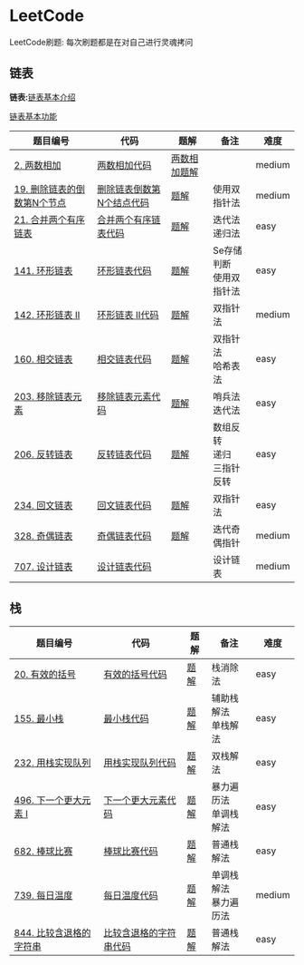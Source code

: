 # LeetCode
LeetCode刷题: 每次刷题都是在对自己进行灵魂拷问

## 链表

**链表:**[链表基本介绍](http://49.233.164.58:8090/archives/1569057883584)

[链表基本功能](https://github.com/ecit13218/LeetCode/blob/master/src/com/zhengyao/algorithm/list/MyLinkedList.java)

| 题目编号                                                     | 代码                                                         | 题解                                                      | 备注                           | 难度   |
| ------------------------------------------------------------ | ------------------------------------------------------------ | --------------------------------------------------------- | ------------------------------ | ------ |
| [2. 两数相加](https://leetcode-cn.com/problems/add-two-numbers/) | [两数相加代码](https://github.com/ecit13218/LeetCode/blob/master/src/com/zhengyao/algorithm/list/Solution02.java) | [两数相加题解](https://zhengyao.space/archives/leetcode2) |                                | medium |
| [19. 删除链表的倒数第N个节点](https://leetcode-cn.com/problems/remove-nth-node-from-end-of-list/) | [删除链表倒数第N个结点代码](https://github.com/ecit13218/LeetCode/blob/master/src/com/zhengyao/algorithm/list/doublepointer/Solution19.java) | [题解](https://zhengyao.space/archives/1569057883584)     | 使用双指针法                   | medium |
| [21. 合并两个有序链表](https://leetcode-cn.com/problems/merge-two-sorted-lists/) | [合并两个有序链表代码](https://github.com/ecit13218/LeetCode/blob/master/src/com/zhengyao/algorithm/list/Solution21.java) | [题解](https://zhengyao.space/archives/leetcode21)        | 迭代法<br>递归法               | easy   |
| [141. 环形链表](https://leetcode-cn.com/problems/linked-list-cycle/) | [环形链表代码](https://github.com/ecit13218/LeetCode/blob/master/src/com/zhengyao/algorithm/list/doublepointer/Solution141.java) | [题解](https://zhengyao.space/archives/1569057883584)     | Se存储判断<br>使用双指针法     | easy   |
| [142. 环形链表 II](https://leetcode-cn.com/problems/linked-list-cycle-ii/) | [环形链表 II代码](https://github.com/ecit13218/LeetCode/blob/master/src/com/zhengyao/algorithm/list/doublepointer/Solution142.java) | [题解](https://zhengyao.space/archives/1569057883584)     | 双指针法                       | medium |
| [160. 相交链表](https://leetcode-cn.com/problems/intersection-of-two-linked-lists/) | [相交链表代码](https://github.com/ecit13218/LeetCode/blob/master/src/com/zhengyao/algorithm/list/doublepointer/Solution160.java) | [题解](https://zhengyao.space/archives/leetcode160)       | 双指针法<br>哈希表法           | easy   |
| [203. 移除链表元素](https://leetcode-cn.com/problems/remove-linked-list-elements/) | [移除链表元素代码](https://github.com/ecit13218/LeetCode/blob/master/src/com/zhengyao/algorithm/list/Solution203.java) | [题解](https://zhengyao.space/archives/leetcode203)       | 哨兵法<br>迭代法               | easy   |
| [206. 反转链表](https://leetcode-cn.com/problems/reverse-linked-list/) | [反转链表代码](https://github.com/ecit13218/LeetCode/blob/master/src/com/zhengyao/algorithm/list/Solution206.java) | [题解](https://zhengyao.space/archives/reverselist)       | 数组反转<br>递归<br>三指针反转 | easy   |
| [234. 回文链表](https://leetcode-cn.com/problems/palindrome-linked-list/) | [回文链表代码](https://github.com/ecit13218/LeetCode/blob/master/src/com/zhengyao/algorithm/list/doublepointer/Solution234.java) | [题解](https://zhengyao.space/archives/leetcode234)       | 双指针法                       | easy   |
| [328. 奇偶链表](https://leetcode-cn.com/problems/odd-even-linked-list/) | [奇偶链表代码](https://github.com/ecit13218/LeetCode/blob/master/src/com/zhengyao/algorithm/list/doublepointer/Solution328.java) | [题解](https://zhengyao.space/archives/leetcode328)       | 迭代奇偶指针                   | medium |
| [707. 设计链表](https://leetcode-cn.com/problems/design-linked-list/) | [设计链表代码](https://github.com/ecit13218/LeetCode/blob/master/src/com/zhengyao/algorithm/list/MyLinkedList.java) |                                                           | 设计链表                       | medium |



## 栈

| 题目编号                                                     | 代码                                                         | 题解                                                | 备注                     | 难度   |
| ------------------------------------------------------------ | ------------------------------------------------------------ | --------------------------------------------------- | ------------------------ | ------ |
| [20. 有效的括号](https://leetcode-cn.com/problems/valid-parentheses/) | [有效的括号代码](https://github.com/ecit13218/LeetCode/blob/master/src/com/zhengyao/algorithm/stack/Solution20.java) | [题解](https://zhengyao.space/archives/leetcode20)  | 栈消除法                 | easy   |
| [155. 最小栈](https://leetcode-cn.com/problems/min-stack/)   | [最小栈代码](https://github.com/ecit13218/LeetCode/blob/master/src/com/zhengyao/algorithm/stack/Solution155.java) | [题解](https://zhengyao.space/archives/leetcode155) | 辅助栈解法<br>单栈解法   | easy   |
| [232. 用栈实现队列](https://leetcode-cn.com/problems/implement-queue-using-stacks/) | [用栈实现队列代码](https://github.com/ecit13218/LeetCode/blob/master/src/com/zhengyao/algorithm/stack/Solution232.java) | [题解](https://zhengyao.space/archives/leetcode232) | 双栈解法                 | easy   |
| [496. 下一个更大元素 I](https://leetcode-cn.com/problems/next-greater-element-i/) | [下一个更大元素代码](https://github.com/ecit13218/LeetCode/blob/master/src/com/zhengyao/algorithm/stack/Solution496.java) | [题解](https://zhengyao.space/archives/leetcode496) | 暴力遍历法<br>单调栈解法 | easy   |
| [682. 棒球比赛](https://leetcode-cn.com/problems/baseball-game/) | [棒球比赛代码](https://github.com/ecit13218/LeetCode/blob/master/src/com/zhengyao/algorithm/stack/Solution682.java) | [题解](https://zhengyao.space/archives/leetcode682) | 普通栈解法               | easy   |
| [739. 每日温度](https://leetcode-cn.com/problems/daily-temperatures/) | [每日温度代码](https://github.com/ecit13218/LeetCode/blob/master/src/com/zhengyao/algorithm/stack/Solution739.java) | [题解](https://zhengyao.space/archives/leetcode739) | 单调栈解法<br>暴力遍历法 | medium |
| [844. 比较含退格的字符串](https://leetcode-cn.com/problems/backspace-string-compare/) | [比较含退格的字符串代码](https://github.com/ecit13218/LeetCode/blob/master/src/com/zhengyao/algorithm/stack/Solution844.java) | [题解](https://zhengyao.space/archives/leetcode844) | 普通栈解法               | easy   |

